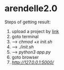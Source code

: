 # arendelle2.0

Steps of getting result:
1. upload a project by [link](https://github.com/urec-programmec/arendelle2.0/archive/refs/heads/main.zip)
2. goto terminal
3. —> *chmod +x init.sh*
4. —> *./init.sh*
5. —> *python3 app.py*
6. goto browser
7. *http://127.0.0.1:5000/*
